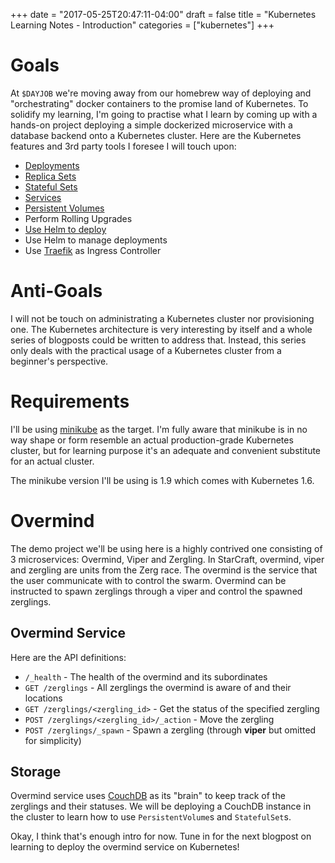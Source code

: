+++
date = "2017-05-25T20:47:11-04:00"
draft = false
title = "Kubernetes Learning Notes - Introduction"
categories = ["kubernetes"]
+++

Goals
=====

At `$DAYJOB` we're moving away from our homebrew way of deploying and "orchestrating" docker containers to the promise land of Kubernetes. To solidify my learning, I'm going to practise what I learn by coming up with a hands-on project deploying a simple dockerized microservice with a database backend onto a Kubernetes cluster. Here are the Kubernetes features and 3rd party tools I foresee I will touch upon:

* [Deployments](https://kubernetes.io/docs/concepts/workloads/controllers/deployment/)
* [Replica Sets](https://kubernetes.io/docs/concepts/workloads/controllers/replicaset/)
* [Stateful Sets](https://kubernetes.io/docs/concepts/workloads/controllers/statefulset/)
* [Services](https://kubernetes.io/docs/concepts/services-networking/service/)
* [Persistent Volumes](https://kubernetes.io/docs/concepts/storage/persistent-volumes/)
* Perform Rolling Upgrades
* [Use Helm to deploy](https://github.com/kubernetes/helm)
* Use Helm to manage deployments
* Use [Traefik](https://github.com/containous/traefik) as Ingress Controller

Anti-Goals
==========

I will not be touch on administrating a Kubernetes cluster nor provisioning one. The Kubernetes architecture is very interesting by itself and a whole series of blogposts could be written to address that. Instead, this series only deals with the practical usage of a Kubernetes cluster from a beginner's perspective.

Requirements
============

I'll be using [minikube](https://github.com/kubernetes/minikube) as the target. I'm fully aware that minikube is in no way shape or form resemble an actual production-grade Kubernetes cluster, but for learning purpose it's an adequate and convenient substitute for an actual cluster.

The minikube version I'll be using is 1.9 which comes with Kubernetes 1.6.

Overmind
========

The demo project we'll be using here is a highly contrived one consisting of 3 microservices: Overmind, Viper and Zergling. In StarCraft, overmind, viper and zergling are units from the Zerg race. The overmind is the service that the user communicate with to control the swarm. Overmind can be instructed to spawn zerglings through a viper and control the spawned zerglings.

Overmind Service
----------------

Here are the API definitions:

* `/_health` - The health of the overmind and its subordinates
* `GET /zerglings` - All zerglings the overmind is aware of and their locations
* `GET /zerglings/<zergling_id>` - Get the status of the specified zergling
* `POST /zerglings/<zergling_id>/_action` - Move the zergling
* `POST /zerglings/_spawn` - Spawn a zergling (through **viper** but omitted for simplicity)

Storage
-------

Overmind service uses [CouchDB](https://couchdb.apache.org) as its "brain" to keep track of the zerglings and their statuses. We will be deploying a CouchDB instance in the cluster to learn how to use `PersistentVolume`s and `StatefulSet`s.

Okay, I think that's enough intro for now. Tune in for the next blogpost on learning to deploy the overmind service on Kubernetes!
